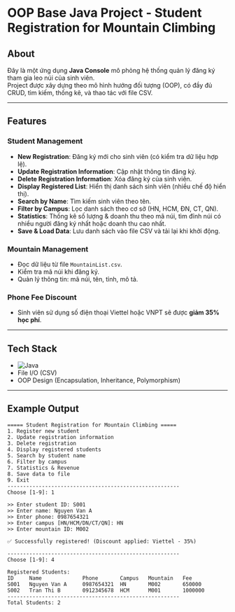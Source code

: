 # OOP Base Java Project - Student Registration for Mountain Climbing

##  About
Đây là một ứng dụng **Java Console** mô phỏng hệ thống quản lý đăng ký tham gia leo núi của sinh viên.  
Project được xây dựng theo mô hình hướng đối tượng (OOP), có đầy đủ CRUD, tìm kiếm, thống kê, và thao tác với file CSV.

---

## Features

### Student Management
- **New Registration**: Đăng ký mới cho sinh viên (có kiểm tra dữ liệu hợp lệ).
- **Update Registration Information**: Cập nhật thông tin đăng ký.
- **Delete Registration Information**: Xóa đăng ký của sinh viên.
- **Display Registered List**: Hiển thị danh sách sinh viên (nhiều chế độ hiển thị).
- **Search by Name**: Tìm kiếm sinh viên theo tên.
- **Filter by Campus**: Lọc danh sách theo cơ sở (HN, HCM, ĐN, CT, QN).
- **Statistics**: Thống kê số lượng & doanh thu theo mã núi, tìm đỉnh núi có nhiều người đăng ký nhất hoặc doanh thu cao nhất.
- **Save & Load Data**: Lưu danh sách vào file CSV và tải lại khi khởi động.

### Mountain Management
- Đọc dữ liệu từ file `MountainList.csv`.
- Kiểm tra mã núi khi đăng ký.
- Quản lý thông tin: mã núi, tên, tỉnh, mô tả.

### Phone Fee Discount
- Sinh viên sử dụng số điện thoại Viettel hoặc VNPT sẽ được **giảm 35% học phí**.

---

## Tech Stack
- ![Java](https://img.shields.io/badge/java-%23ED8B00.svg?logo=openjdk&logoColor=white)
- File I/O (CSV)
- OOP Design (Encapsulation, Inheritance, Polymorphism)

---

## Example Output

```text
===== Student Registration for Mountain Climbing =====
1. Register new student
2. Update registration information
3. Delete registration
4. Display registered students
5. Search by student name
6. Filter by campus
7. Statistics & Revenue
8. Save data to file
9. Exit
-------------------------------------------------------
Choose [1-9]: 1

>> Enter student ID: S001
>> Enter name: Nguyen Van A
>> Enter phone: 0987654321
>> Enter campus [HN/HCM/DN/CT/QN]: HN
>> Enter mountain ID: M002

✅ Successfully registered! (Discount applied: Viettel - 35%)

-------------------------------------------------------
Choose [1-9]: 4

Registered Students:
ID     Name             Phone       Campus   Mountain   Fee
S001   Nguyen Van A     0987654321  HN       M002       650000
S002   Tran Thi B       0912345678  HCM      M001       1000000
-------------------------------------------------------
Total Students: 2
